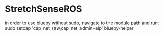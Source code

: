 # StretchSenseROS

in order to use bluepy without sudo, navigate to the module path and run:
sudo setcap 'cap_net_raw,cap_net_admin+eip' bluepy-helper
